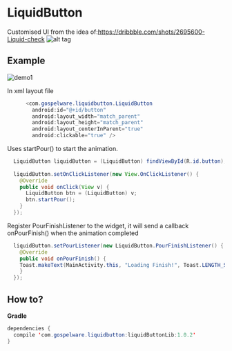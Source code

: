 # LiquidButton

Customised UI from the idea of:https://dribbble.com/shots/2695600-Liquid-check
![alt tag](https://d13yacurqjgara.cloudfront.net/users/330174/screenshots/2695600/comp_2.gif)

## Example

![demo1](https://github.com/yoruriko/LiquidButton/blob/master/demo.gif)

In xml layout file
```java
      <com.gospelware.liquidbutton.LiquidButton
        android:id="@+id/button"
        android:layout_width="match_parent"
        android:layout_height="match_parent"
        android:layout_centerInParent="true"
        android:clickable="true" />
```
Uses startPour() to start the animation.    
```java
  LiquidButton liquidButton = (LiquidButton) findViewById(R.id.button);
  
  liquidButton.setOnClickListener(new View.OnClickListener() {
    @Override
    public void onClick(View v) {
      LiquidButton btn = (LiquidButton) v;
      btn.startPour();
    }
  });
```

  Register PourFinishListener to the widget, it will send a callback onPourFinish() when the animation completed
```java
  liquidButton.setPourListener(new LiquidButton.PourFinishListener() {
    @Override
    public void onPourFinish() {
    Toast.makeText(MainActivity.this, "Loading Finish!", Toast.LENGTH_SHORT).show();
    }
  });
```
## How to?

**Gradle**        

```java
dependencies {    
  compile 'com.gospelware.liquidbutton:liquidButtonLib:1.0.2'    
}
```

